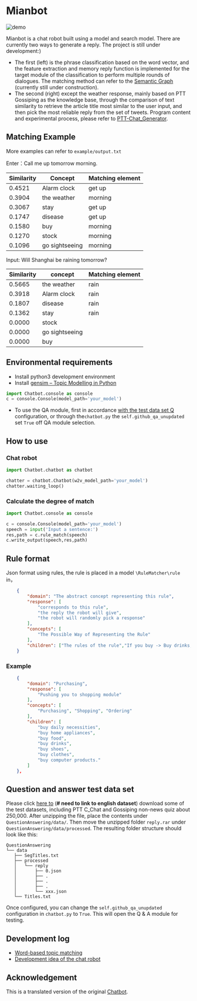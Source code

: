 # Mianbot

![demo](https://raw.githubusercontent.com/zake7749/Chatbot/master/docs/demo.png)

Mianbot is a chat robot built using a model and search model. There are currently two ways to generate a reply. The project is still under development:)

* The first (left) is the phrase classification based on the word vector, and the feature extraction and memory reply function is implemented for the target module of the classification to perform multiple rounds of dialogues. The matching method can refer to the [Semantic Graph](https://github.com/zake7749/Semantic-Graph) (currently still under construction).
* The second (right) except the weather response, mainly based on PTT Gossiping as the knowledge base, through the comparison of text similarity to retrieve the article title most similar to the user input, and then pick the most reliable reply from the set of tweets. Program content and experimental process, please refer to [PTT-Chat_Generator](https://github.com/zake7749/PTT-Chat-Generator).

## Matching Example

More examples can refer to `example/output.txt`

Enter：Call me up tomorrow morning.

|Similarity|Concept|Matching element|
|------|----|------|
|0.4521|Alarm clock|get up|
0.3904|the weather|morning|
0.3067|stay|get up|
0.1747|disease|get up|
0.1580|buy|morning|
0.1270|stock|morning|
0.1096|go sightseeing|morning|

Input: Will Shanghai be raining tomorrow?

Similarity|concept|Matching element|
|------|----|------|
0.5665|the weather|rain|
0.3918|Alarm clock|rain|
0.1807|disease|rain|
0.1362|stay|rain|
0.0000|stock| |
0.0000|go sightseeing| |
0.0000|buy| |

## Environmental requirements

* Install python3 development environment
* Install [gensim – Topic Modelling in Python](https://github.com/RaRe-Technologies/gensim)

```python
import Chatbot.console as console
c = console.Console(model_path='your_model')
```

* To use the QA module, first in accordance [with the test data set Q](https://github.com/zake7749/Chatbot#%E5%95%8F%E7%AD%94%E6%B8%AC%E8%A9%A6%E7%94%A8%E8%B3%87%E6%96%99%E9%9B%86) configuration, or through the`chatbot.py` the `self.github_qa_unupdated` set `True` off QA module selection.

## How to use

### Chat robot

```python
import Chatbot.chatbot as chatbot

chatter = chatbot.Chatbot(w2v_model_path='your_model')
chatter.waiting_loop()
```

### Calculate the degree of match

```python
import Chatbot.console as console

c = console.Console(model_path='your_model')
speech = input('Input a sentence:')
res,path = c.rule_match(speech)
c.write_output(speech,res,path)
```

## Rule format

Json format using rules, the rule is placed in a model `\RuleMatcher\rule` in，

```json
    {
        "domain": "The abstract concept representing this rule",
        "response": [
		    "corresponds to this rule",
        	"the reply the robot will give",
        	"the robot will randomly pick a response"
        ],
        "concepts": [
            "The Possible Way of Representing the Rule"
        ],
        "children": ["The rules of the rule","If you buy -> Buy drinks, buy clothes..."]
    }
```

### Example

```json
    {
        "domain": "Purchasing",
        "response": [
        	"Pushing you to shopping module"
        ],
        "concepts": [
            "Purchasing", "Shopping", "Ordering"
        ],
        "children": [
            "buy daily necessities",
            "buy home appliances",
            "buy food",
            "buy drinks",
            "buy shoes",
            "buy clothes",
            "buy computer products."
        ]
    },
```
## Question and answer test data set

Please click [here to](https://drive.google.com/file/d/0BxfXm7KkNKc-RkY2Z1pONUlqODg/view?usp=sharing) (**# need to link to english dataset**) download some of the test datasets, including PTT C_Chat and Gossiping non-news quiz about 250,000. After unzipping the file, place the contents under `QuestionAnswering/data/`. Then move the unzipped folder `reply.rar` under `QuestionAnswering/data/processed`. The resulting folder structure should look like this:
```
QuestionAnswering
└── data
   ├── SegTitles.txt
   ├── processed
   │   └── reply
   │       ├── 0.json
   │       ├── .
   │       ├── .
   │       ├── .
   │       └── xxx.json
   └── Titles.txt
```
Once configured, you can change the `self.github_qa_unupdated` configuration in `chatbot.py` to `True`. This will open the Q & A module for testing.

## Development log
* [Word-based topic matching](http://zake7749.github.io/2016/08/30/chatterbot-with-word2vec/)
* [Development idea of the chat robot](http://zake7749.github.io/2016/12/17/how-to-develop-chatbot/)

## Acknowledgement

This is a translated version of the original [Chatbot](https://github.com/zake7749/Chatbot).
